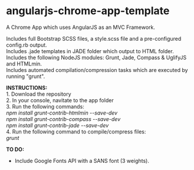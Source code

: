 angularjs-chrome-app-template
=============================

A Chrome App which uses AngularJS as an MVC Framework.

Includes full Bootstrap SCSS files, a style.scss file and a pre-configured config.rb output.
<br>Includes .jade templates in JADE folder which output to HTML folder.
<br>Includes the following NodeJS modules: Grunt, Jade, Compass & UglifyJS and HTMLmin.
<br>Includes automated compilation/compression tasks which are executed by running "grunt".

<b>INSTRUCTIONS:</b>
<br>1. Download the repository
<br>2. In your console, navitate to the app folder
<br>3. Run the following commands:
<br><i>npm install grunt-contrib-htmlmin --save-dev</i>
<br><i>npm install grunt-contrib-compass --save-dev</i>
<br><i>npm install grunt-contrib-jade --save-dev</i>
<br>4. Run the following command to compile/compress files:
<br><i>grunt</i>

<b>TO DO:</b>
- Include Google Fonts API with a SANS font (3 weights).